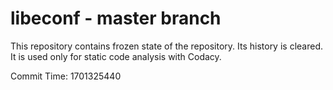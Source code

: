 # libeconf - master branch

This repository contains frozen state of the repository.
Its history is cleared. It is used only for static code
analysis with Codacy.

Commit Time: 1701325440